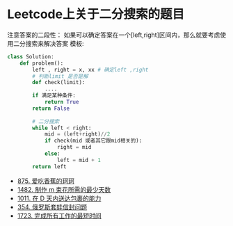 # Leetcode上关于二分搜索的题目
注意答案的二段性：
如果可以确定答案在一个[left,right]区间内，那么就要考虑使用二分搜索来解决答案
模板:
```python
class Solution:
    def problem():
        left , right = x, xx # 确定left ,right
        # 判断limit 是否是解
        def check(limit):
            ....
        if 满足某种条件:
            return True
        return False
        
        # 二分搜索
        while left < right:
            mid = (left+right)//2
            if check(mid 或者其它跟mid相关的):
                right = mid
            else:
                left = mid + 1
        return left


```

* [875. 爱吃香蕉的珂珂](https://leetcode-cn.com/submissions/detail/175882205/)
* [1482. 制作 m 束花所需的最少天数](https://leetcode-cn.com/problems/minimum-number-of-days-to-make-m-bouquets/)
* [1011. 在 D 天内送达包裹的能力](https://leetcode-cn.com/problems/capacity-to-ship-packages-within-d-days/)
* [354. 俄罗斯套娃信封问题](https://leetcode-cn.com/problems/russian-doll-envelopes/)
* [1723. 完成所有工作的最短时间](https://leetcode-cn.com/problems/find-minimum-time-to-finish-all-jobs/)
